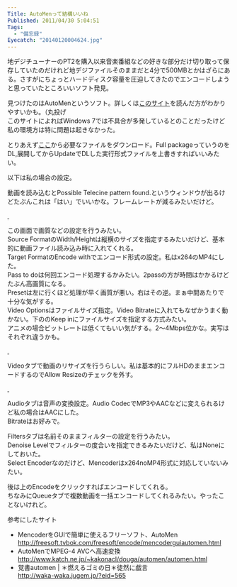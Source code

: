 ```yaml
---
Title: AutoMenって結構いいね
Published: 2011/04/30 5:04:51
Tags:
  - "備忘録"
Eyecatch: "20140120004624.jpg"
---
```

地デジチューナーのPT2を購入以来音楽番組などの好きな部分だけ切り取って保存していたのだけれど地デジファイルそのままだと4分で500MBとかはざらにある。さすがにちょっとハードディスク容量を圧迫してきたのでエンコードしようと思っていたところいいソフト発見。

見つけたのはAutoMenというソフト。詳しくは[このサイト](http://freesoft.tvbok.com/freesoft/encode/mencoderguiautomen.html "MencoderをGUIで簡単に使えるフリーソフト、AutoMen ぼくんちのTV 別館")を読んだ方がわかりやすいかも。（丸投げ   
このサイトによればWindows 7では不具合が多発しているとのことだったけど私の環境方は特に問題は起きなかった。

とりあえず[ここ](http://forum.doom9.org/showthread.php?p=1018336)から必要なファイルをダウンロード。Full packageっていうのをDL,展開してからUpdateでDLした実行形式ファイルを上書きすればいいみたい。

以下は私の場合の設定。

動画を読み込むとPossible Telecine pattern found.というウィンドウが出るけどたぶんこれは「はい」でいいかな。フレームレートが減るみたいだけど。

[&nbsp;](20140120004624.jpg)

この画面で画質などの設定を行うみたい。   
Source FormatのWidth/Heightは縦横のサイズを指定するみたいだけど、基本的に動画ファイル読み込み時に入れてくれる。   
Target FormatのEncode withでエンコード形式の設定。私はx264のMP4にした。   
Pass to doは何回エンコード処理するかみたい。2passの方が時間はかかるけどたぶん高画質になる。   
Presetは左に行くほど処理が早く画質が悪い。右はその逆。まぁ中間あたりで十分な気がする。   
Video Optionsはファイルサイズ指定。Video Bitrateに入れてもなぜかうまく動かない。下ののKeep inにファイルサイズを指定する方式みたい。   
アニメの場合ビットレートは低くてもいい気がする。2～4Mbps位かな。実写はそれぞれ違うかも。

[&nbsp;](20140120004724.jpg)

Videoタブで動画のリサイズを行うらしい。私は基本的にフルHDのままエンコードするのでAllow Resizeのチェックを外す。

[&nbsp;](20140120004736.jpg)

Audioタブは音声の変換設定。Audio CodecでMP3やAACなどに変えられるけど私の場合はAACにした。   
Bitrateはお好みで。

Filtersタブは名前そのままフィルターの設定を行うみたい。   
Denoise Levelでフィルターの度合いを指定できるみたいだけど、私はNoneにしておいた。   
Select Encoderなのだけど、Mencoderはx264noMP4形式に対応していないみたい。

後は上のEncodeをクリックすればエンコードしてくれる。   
ちなみにQueueタブで複数動画を一括エンコードしてくれるみたい。やったことないけれど。

参考にしたサイト   
- MencoderをGUIで簡単に使えるフリーソフト、AutoMen   
http://freesoft.tvbok.com/freesoft/encode/mencoderguiautomen.html   
- AutoMenでMPEG-4 AVCへ高速変換   
http://www.katch.ne.jp/~kakonacl/douga/automen/automen.html   
- 覚書automen | ＊燃えるゴミの日＊徒然に戯言   
http://waka-waka.jugem.jp/?eid=565